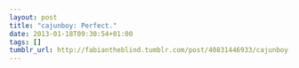 ```yaml
---
layout: post
title: "cajunboy: Perfect."
date: 2013-01-18T09:30:54+01:00
tags: []
tumblr_url: http://fabiantheblind.tumblr.com/post/40831446933/cajunboy-perfect
---
```

